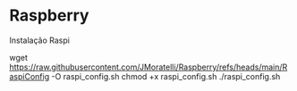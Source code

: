 # Raspberry

Instalação Raspi

wget https://raw.githubusercontent.com/JMoratelli/Raspberry/refs/heads/main/RaspiConfig -O raspi_config.sh
chmod +x raspi_config.sh
./raspi_config.sh
